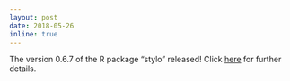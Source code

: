 ```yaml
---
layout: post
date: 2018-05-26
inline: true
---
```


The version 0.6.7 of the R package “stylo” released! Click [here](https://github.com/computationalstylistics/stylo) for further details.
